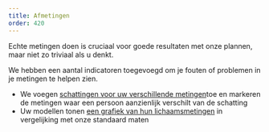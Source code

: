 ```yaml
---
title: Afmetingen
order: 420
---
```


Echte metingen doen is cruciaal voor goede resultaten met onze plannen, maar niet zo triviaal als u denkt.

We hebben een aantal indicatoren toegevoegd om je fouten of problemen in je metingen te helpen zien.

-   We voegen [schattingen voor uw verschillende metingen][1]toe en markeren de metingen waar een persoon aanzienlijk verschilt van de schatting
-   Uw modellen tonen [een grafiek van hun lichaamsmetingen][2] in vergelijking met onze standaard maten

[1]: /docs/guide/measurements/estimates/

[2]: /docs/guide/measurements/graph/
